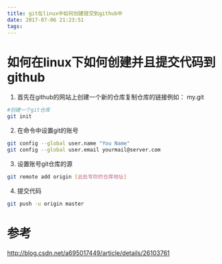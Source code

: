 ```yaml
---
title: git在linux中如何创建提交到github中
date: 2017-07-06 21:23:51
tags:
---
```

# 如何在linux下如何创建并且提交代码到github
1. 首先在github的网站上创建一个新的仓库复制仓库的链接例如： my.git
```bash
#创建一个git仓库
git init
```
2. 在命令中设置git的账号
```bash
git config --global user.name "You Name"
git config --global user.email yourmail@server.com
```

3. 设置账号git仓库的源
```bash
git remote add origin [此处写你的仓库地址]
```

4. 提交代码
```bash
git push -u origin master
```
# 参考
http://blog.csdn.net/a695017449/article/details/26103761
